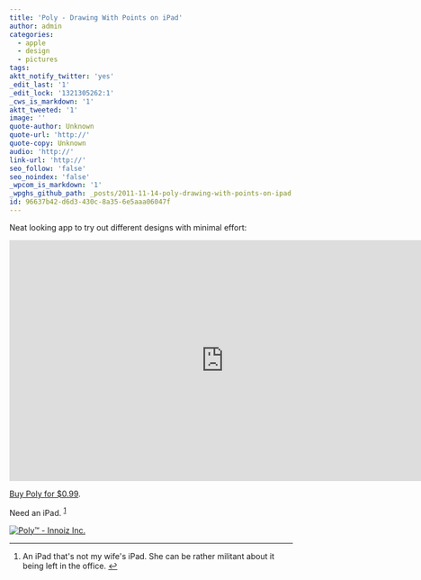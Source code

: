 ```yaml
---
title: 'Poly - Drawing With Points on iPad'
author: admin
categories:
  - apple
  - design
  - pictures
tags: 
aktt_notify_twitter: 'yes'
_edit_last: '1'
_edit_lock: '1321305262:1'
_cws_is_markdown: '1'
aktt_tweeted: '1'
image: ''
quote-author: Unknown
quote-url: 'http://'
quote-copy: Unknown
audio: 'http://'
link-url: 'http://'
seo_follow: 'false'
seo_noindex: 'false'
_wpcom_is_markdown: '1'
_wpghs_github_path: _posts/2011-11-14-poly-drawing-with-points-on-ipad.md
id: 96637b42-d6d3-430c-8a35-6e5aaa06047f
---
```

<p>Neat looking app to try out different designs with minimal effort:</p>
<p><iframe src="http://player.vimeo.com/video/32069908?title=0&amp;byline=0&amp;portrait=0" width="761" height="428" frameborder="0" webkitAllowFullScreen allowFullScreen></iframe></p>
<p><a href="http://click.linksynergy.com/fs-bin/stat?id=6PFrOqNV4B8&offerid=146261&type=3&subid=0&tmpid=1826&RD_PARM1=http%253A%252F%252Fitunes.apple.com%252Fca%252Fapp%252Fpoly%252Fid477351128%253Fmt%253D8%2526uo%253D4%2526partnerId%253D30" target="itunes_store">Buy Poly for $0.99</a>.</p>
<p>Need an iPad. <sup id="fnref-19793:1"><a href="#fn-19793:1" rel="footnote">1</a></sup></p>
<p><a href="http://click.linksynergy.com/fs-bin/stat?id=6PFrOqNV4B8&offerid=146261&type=3&subid=0&tmpid=1826&RD_PARM1=http%253A%252F%252Fitunes.apple.com%252Fca%252Fapp%252Fpoly%252Fid477351128%253Fmt%253D8%2526uo%253D4%2526partnerId%253D30" target="itunes_store"><img src="http://ax.phobos.apple.com.edgesuite.net/images/web/linkmaker/badge_appstore-lrg.gif" alt="Poly™ - Innoiz Inc." style="border: 0;"/></a></p>
<div class="footnotes">
<hr />
<ol>
<li id="fn-19793:1">
An iPad that's not my wife's iPad. She can be rather militant about it being left in the office.&#160;<a href="#fnref-19793:1" rev="footnote">&#8617;</a>
</li>
</ol>
</div>
